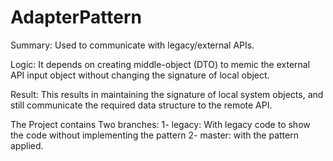 # AdapterPattern

Summary: Used to communicate with legacy/external APIs.

Logic: It depends on creating middle-object (DTO) to memic the external API input object without changing the signature of local object.

Result: This results in maintaining the signature of local system objects, and still communicate the required data structure to the remote API.

The Project contains Two branches: 1- legacy: With legacy code to show the code without implementing the pattern 2- master: with the pattern applied.


